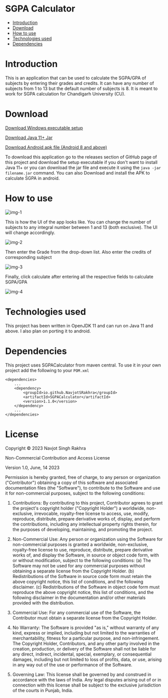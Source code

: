 # SGPA Calculator

* [Introduction](#introduction)
* [Download](#download)
* [How to use](#how-to-use)
* [Technologies used](#technologies-used)
* [Dependencies](#dependencies)

# Introduction

This is an application that can be used to calculate the SGPA/GPA of
subjects by entering their grades and credits. It can have any number of
subjects from 1 to 13 but the default number of subjects is 8. It is meant
to work for SGPA calculation for Chandigarh University (CU).

# Download

[Download Windows executable setup](https://github.com/NavjotSRakhra/SGPACalculatorGUI/releases/download/1.0.7/SGPA_Calculator_Setup.exe)

[Download Java 11+ Jar](https://github.com/NavjotSRakhra/SGPACalculatorGUI/releases/download/1.0.7/SGPA_Calculator.jar)

[Download Android apk file (Android 8 and above)](https://github.com/NavjotSRakhra/SGPACalculatorGUI/releases/download/1.0.9/SGPA_Calculator_v1.0.9.apk)

To download this application go to the releases section of GitHub page of
this project and download the setup executable if you don't want to install
Java 11+ or you can download the jar file and execute it using the ``java -jar filename.jar`` command.
You can also Download and install the APK to calculate SGPA in android.

# How to use

![img-1](resources/sample-img-1.png)

This is how the UI of the app looks like. You can change the number of
subjects to any integral number between 1 and 13 (both exclusive). The UI
will change accordingly.

![img-2](resources/sample-img-2.png)

Then enter the Grade from the drop-down list. Also enter the credits of
corresponding subject

![img-3](resources/sample-img-3.png)

Finally, click calculate after entering all the respective fields to
calculate SGPA/GPA

![img-4](resources/sample-img-4.png)

# Technologies used

This project has been written in OpenJDK 11 and can run on Java 11 and above.
I also plan on porting it to android.

# Dependencies

This project uses SGPACalculator from maven central. To use it in your own
project add the following to your ```POM.xml```

    <dependencies>
        ...
        <dependency>
            <groupId>io.github.NavjotSRakhra</groupId>
            <artifactId>SGPACalculator</artifactId>
            <version>1.1.0</version>
        </dependency>
        ...
    </dependencies>

# License

Copyright © 2023 Navjot Singh Rakhra

Non-Commercial Contribution and Access License

Version 1.0, June, 14 2023

Permission is hereby granted, free of charge, to any person or organization ("Contributor") obtaining a copy of this software and associated documentation files (the "Software"), to contribute to the Software and use it for non-commercial purposes, subject to the following conditions:

1. Contributions:
   By contributing to this project, Contributor agrees to grant the project's copyright holder ("Copyright Holder") a worldwide, non-exclusive, irrevocable, royalty-free license to access, use, modify, reproduce, distribute, prepare derivative works of, display, and perform the contributions, including any intellectual property rights therein, for the purposes of developing, maintaining, and promoting the project.

2. Non-Commercial Use:
   Any person or organization using the Software for non-commercial purposes is granted a worldwide, non-exclusive, royalty-free license to use, reproduce, distribute, prepare derivative works of, and display the Software, in source or object code form, with or without modification, subject to the following conditions:
   (a) The Software may not be used for any commercial purposes without obtaining a separate license from the Copyright Holder.
   (b) Redistributions of the Software in source code form must retain the above copyright notice, this list of conditions, and the following disclaimer.
   (c) Redistributions of the Software in object code form must reproduce the above copyright notice, this list of conditions, and the following disclaimer in the documentation and/or other materials provided with the distribution.

3. Commercial Use:
   For any commercial use of the Software, the Contributor must obtain a separate license from the Copyright Holder.

4. No Warranty:
   The Software is provided "as is," without warranty of any kind, express or implied, including but not limited to the warranties of merchantability, fitness for a particular purpose, and non-infringement. The Copyright Holder, Contributors, and any other party involved in the creation, production, or delivery of the Software shall not be liable for any direct, indirect, incidental, special, exemplary, or consequential damages, including but not limited to loss of profits, data, or use, arising in any way out of the use or performance of the Software.

5. Governing Law:
   This license shall be governed by and construed in accordance with the laws of India. Any legal disputes arising out of or in connection with this license shall be subject to the exclusive jurisdiction of the courts in Punjab, India.
   
